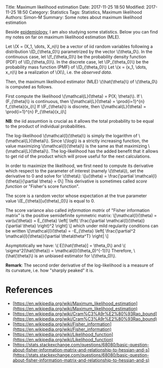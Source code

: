 Title: Maximum likelihood estimation
Date: 2017-11-25 18:50
Modified: 2017-11-25 18:50
Category: Statistics
Tags: Statistics, Maximum likelihood
Authors: Simon-M
Summary: Some notes about maximum likelihood estimation


Beside [epidemiology](epidemiology-cheat-sheet.html), I am also studying some statistics.
Below you can find my notes on far on maximum likelihood estimation (MLE).

Let \\(X = (X_1, \\dots, X_n)\\) be a vector of iid random variables following a
distribution \\(D_{\\theta_0}\\) parametrized by the vector \\(\\theta_0\\).
In the continuous case, let \\(f_{\\theta_0}\\) be the probability density function (PDF) of \\(D_{\\theta_0}\\).
In the discrete case, let \\(P_{\\theta_0}\\) be the probability mass function (PMF) of \\(D_{\\theta_0}\\)
Let \\(x = (x_1, \\dots, x_n)\\) be a realization of \\(X\\), i.e. the *observed data*.

Then, the maximum likelihood estimator (MLE) \\(\\hat{\\theta}\\) of \\(\\theta_0\\) is computed as follows.

First compute the likelihood \\(\mathcal{L}(\\theta) = P(X; \\theta)\\).
If \\(F_{\\theta}\\) is continuous, then
\\[\mathcal{L}(\\theta) = \\prod\{i=1}^{n} f_{\\theta}(x_i)\\]
If \\(F_{\\theta}\\) is discrete, then
\\[\mathcal{L}(\\theta) = \\prod\{i=1}^{n} P_{\\theta}(x_i)\\]

**NB**: the iid assumtion is crucial as it allows the total probability to be equal to the product
of individual probabilities.

The log-likelihood \\(\mathcal{l}(\\theta)\\) is simply the logarithm of \\(\mathcal{L}(\\theta)\\).
Since \\(\\log\\) is a strictly increasing function, the value maximizing \\(\mathcal{l}(\\theta)\\) is the
same as that maximizing \\(\mathcal{L}(\\theta)\\). The log-likelihood has the added benefit that it
allows to get rid of the product which will prove useful for the next calculations.

In order to maximize the likelihood, we first need to compute its derivative which respect to the
parameter of interest (namely \\(\\theta\\)), set the derivative to 0 and solve for \\(\\theta\\):
\\[u(\\theta) = \\frac{\\partial \mathcal{l}(\\theta)}{\\partial \\theta} = 0\\]
This derivative is sometimes called *score function* or "Fisher's score function".

The score is a random vector whose expectation at the true parameter value \\(E_{\\theta}[u(\\theta)_0]\\)
is equal to 0.

The score variance also called *information matrix* of "Fisher information matrix" is the positive
semidefinite symmetric matrix:
\\[\\mathcal{I}(\\theta) = var(u(\\theta)) =
   E_{\\theta} \\left[ \\left( \\frac{\\partial \mathcal{l}(\\theta)}{\\partial \\theta} \\right)^2 \\right] \\]
which under mild regularity conditions can be written
\\[\\mathcal{I}(\\theta) =
   -E_{\\theta} \\left[ \\frac{\\partial^2 \mathcal{l}(\\theta)}{\\partial \\theta\\theta^T} \\right] \\]


Asymptotically we have: \\( E[\\hat{\\theta}] = \\theta_0\\) and
\\( \\sigma^2(\\hat{\\theta}) = \\mathcal{I}(\\theta_0)^{-1})\\)
Therefore, \\(\\hat{\\theta}\\) is an unbiased estimator for \\(\\theta_0)\\).

<!--
The Cramér-Rao bound gives us a lower bound on the variance of \\(\\hat{\\theta}\\):
\\[var(\\hat{\\theta}) \\ge 1 / \\mathcal{I}(\\theta)\\]
-->

**Remark**: The second order derivative of the log-likelihood is a measure of its curvature, i.e. how "sharply peaked" it is.

# References

- [https://en.wikipedia.org/wiki/Maximum_likelihood_estimation](https://en.wikipedia.org/wiki/Maximum_likelihood_estimation)
- [https://en.wikipedia.org/wiki/Cram%C3%A9r%E2%80%93Rao_bound](https://en.wikipedia.org/wiki/Cram%C3%A9r%E2%80%93Rao_bound)
- [https://en.wikipedia.org/wiki/Fisher_information](https://en.wikipedia.org/wiki/Fisher_information)
- [https://en.wikipedia.org/wiki/Likelihood_function](https://en.wikipedia.org/wiki/Likelihood_function)
- [https://stats.stackexchange.com/questions/68080/basic-question-about-fisher-information-matrix-and-relationship-to-hessian-and-s](https://stats.stackexchange.com/questions/68080/basic-question-about-fisher-information-matrix-and-relationship-to-hessian-and-s)
